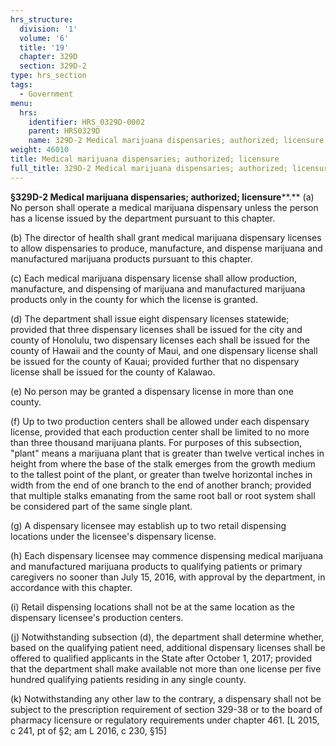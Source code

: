 ```yaml
---
hrs_structure:
  division: '1'
  volume: '6'
  title: '19'
  chapter: 329D
  section: 329D-2
type: hrs_section
tags:
  - Government
menu:
  hrs:
    identifier: HRS_0329D-0002
    parent: HRS0329D
    name: 329D-2 Medical marijuana dispensaries; authorized; licensure
weight: 46010
title: Medical marijuana dispensaries; authorized; licensure
full_title: 329D-2 Medical marijuana dispensaries; authorized; licensure
---
```

**§329D-2 Medical marijuana dispensaries; authorized; licensure****.** (a) No person shall operate a medical marijuana dispensary unless the person has a license issued by the department pursuant to this chapter.

(b) The director of health shall grant medical marijuana dispensary licenses to allow dispensaries to produce, manufacture, and dispense marijuana and manufactured marijuana products pursuant to this chapter.

(c) Each medical marijuana dispensary license shall allow production, manufacture, and dispensing of marijuana and manufactured marijuana products only in the county for which the license is granted.

(d) The department shall issue eight dispensary licenses statewide; provided that three dispensary licenses shall be issued for the city and county of Honolulu, two dispensary licenses each shall be issued for the county of Hawaii and the county of Maui, and one dispensary license shall be issued for the county of Kauai; provided further that no dispensary license shall be issued for the county of Kalawao.

(e) No person may be granted a dispensary license in more than one county.

(f) Up to two production centers shall be allowed under each dispensary license, provided that each production center shall be limited to no more than three thousand marijuana plants. For purposes of this subsection, "plant" means a marijuana plant that is greater than twelve vertical inches in height from where the base of the stalk emerges from the growth medium to the tallest point of the plant, or greater than twelve horizontal inches in width from the end of one branch to the end of another branch; provided that multiple stalks emanating from the same root ball or root system shall be considered part of the same single plant.

(g) A dispensary licensee may establish up to two retail dispensing locations under the licensee's dispensary license.

(h) Each dispensary licensee may commence dispensing medical marijuana and manufactured marijuana products to qualifying patients or primary caregivers no sooner than July 15, 2016, with approval by the department, in accordance with this chapter.

(i) Retail dispensing locations shall not be at the same location as the dispensary licensee's production centers.

(j) Notwithstanding subsection (d), the department shall determine whether, based on the qualifying patient need, additional dispensary licenses shall be offered to qualified applicants in the State after October 1, 2017; provided that the department shall make available not more than one license per five hundred qualifying patients residing in any single county.

(k) Notwithstanding any other law to the contrary, a dispensary shall not be subject to the prescription requirement of section 329-38 or to the board of pharmacy licensure or regulatory requirements under chapter 461\. [L 2015, c 241, pt of §2; am L 2016, c 230, §15]